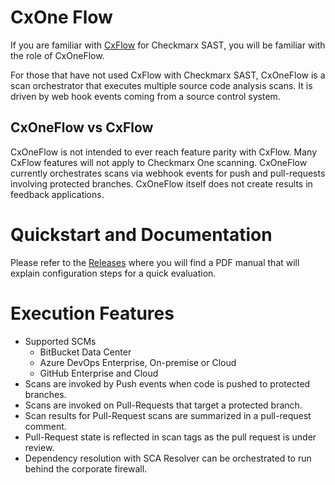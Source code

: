 # CxOne Flow

If you are familiar with [CxFlow](https://github.com/checkmarx-ltd/cx-flow) for Checkmarx SAST, you will be familiar with the role of CxOneFlow.  

For those that have not used CxFlow with Checkmarx SAST, CxOneFlow is a scan orchestrator that executes multiple source code analysis scans.  It is driven by web hook events coming from a source control system.

## CxOneFlow vs CxFlow

CxOneFlow is not intended to ever reach feature parity with CxFlow.  Many CxFlow features will not apply to Checkmarx One scanning.  CxOneFlow currently orchestrates scans via webhook events for push and pull-requests involving protected branches.  CxOneFlow
itself does not create results in feedback applications.

# Quickstart and Documentation

Please refer to the [Releases](https://github.com/checkmarx-ts/cxone-flow/releases) where you will find a PDF manual that will explain configuration steps for a quick evaluation.

# Execution Features

* Supported SCMs
    * BitBucket Data Center
    * Azure DevOps Enterprise, On-premise or Cloud
    * GitHub Enterprise and Cloud
* Scans are invoked by Push events when code is pushed to protected branches.
* Scans are invoked on Pull-Requests that target a protected branch.
* Scan results for Pull-Request scans are summarized in a pull-request comment.
* Pull-Request state is reflected in scan tags as the pull request is under review.
* Dependency resolution with SCA Resolver can be orchestrated to run behind the corporate firewall.

